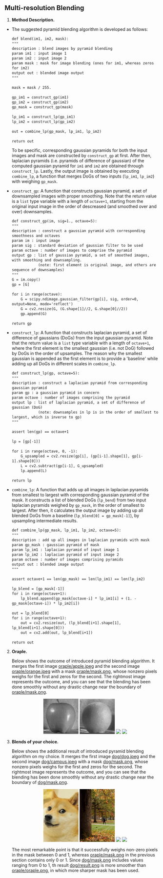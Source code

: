 ## Multi-resolution Blending

1. **Method Description.**

- The suggested pyramid blending algorithm is developed as follows:

    ```
    def blend(im1, im2, mask):
    """
    description : blend images by pyramid blending
    param im1 : input image 1
    param im2 : input image 2
    param mask : mask for image blending (ones for im1, whereas zeros for im2)
    output out : blended image output
    """

    mask = mask / 255.
    
    gp_im1 = construct_gp(im1)
    gp_im2 = construct_gp(im2)
    gp_mask = construct_gp(mask)

    lp_im1 = construct_lp(gp_im1)
    lp_im2 = construct_lp(gp_im2)
    
    out = combine_lp(gp_mask, lp_im1, lp_im2)
    
    return out
    ```

    To be specific, corresponding gaussian pyramids for both the input images and mask are constructed by `construct_gp` at first. After then, laplacian pyramids (i.e. pyramids of difference of gaussian) of the computed gaussian pyramid for `im1` and `im2` are obtained through `construct_lp`. Lastly, the output image is obtained by executing `combine_lp`, a function that merges DoGs of two inputs (`lp_im1`, `lp_im2`) with weighing `gp_mask`.

- `construct_gp`: A function that constructs gaussian pyramid, a set of downsampled images with proper smoothing. Note that the return value is a `list` type variable with a length of `octave+1`, starting from the original input image in the order of descreased (and smoothed over and over) downsamples.
    
    ```
    def construct_gp(im, sig=1., octave=5):
    """
    description : construct a gaussian pyramid with corresponding smoothness and octaves
    param im : input image
    param sig : standard deviation of gaussian filter to be used
    param octave : number of images to comprise the pyramid
    output gp : list of gaussian pyramid, a set of smoothed images, with smoothing and downsampling.
                (note: first element is original image, and others are sequence of downsamples)
    """
    G = im.copy()
    gp = [G]
    
    for i in range(octave):
        G = scipy.ndimage.gaussian_filter(gp[i], sig, order=0, output=None, mode='reflect')
        G = cv2.resize(G, (G.shape[1]//2, G.shape[0]//2))
        gp.append(G)

    return gp
    ```

- `construct_lp`: A function that constructs laplacian pyramid, a set of difference of gaussians (DoGs) from the input gaussian pyramid. Note that the return value is a `list` type variable with a length of `octave+1`, where the first element is the smallest gaussian (i.e. not DoG) followed by DoGs in the order of upsamples. The reason why the smallest gaussian is appended as the first element is to provide a 'baseline' while adding up all DoGs in different scales in `combine_lp`.
    
    ```
    def construct_lp(gp, octave=5):
    """
    description : construct a laplacian pyramid from corresponding gaussian pyramid
    param gp : a gaussian pyramid in concern
    param octave : number of images comprising the pyramid
    output lp : list of laplacian pyramid, a set of difference of gaussian (DoG)
                (note: downsamples in lp is in the order of smallest to largest, which is inverse to gp)
    """

    assert len(gp) == octave+1

    lp = [gp[-1]]
    
    for i in range(octave, 0, -1):
        G_upsampled = cv2.resize(gp[i], (gp[i-1].shape[1], gp[i-1].shape[0]))
        L = cv2.subtract(gp[i-1], G_upsampled)
        lp.append(L)
    
    return lp
    ```

- `combine_lp`: A function that adds up all images in laplacian pyramids from smallest to largest with corresponding gaussian pyramid of the mask. It constructs a list of blended DoGs (`lp_bend`) from two input laplacian pyramids weighed by `gp_mask`, in the order of smallest to largest. After then, it calculates the output image by adding up all blended DoGs from a baseline (`lp_blend[0] = gp_mask[-1]`), by upsampling intermediate results.

    ```
    def combine_lp(gp_mask, lp_im1, lp_im2, octave=5):
    """
    description : add up all images in laplacian pyramids with mask
    param gp_mask : gaussian pyramid of mask
    param lp_im1 : laplacian pyramid of input image 1
    param lp_im2 : laplacian pyramid of input image 2
    param octave : number of images comprising pyramids
    output out : blended image output
    """

    assert octave+1 == len(gp_mask) == len(lp_im1) == len(lp_im2)

    lp_blend = [gp_mask[-1]]
    for i in range(octave+1):
        lp_blend.append(gp_mask[octave-i] * lp_im1[i] + (1. - gp_mask[octave-i]) * lp_im2[i])
    
    out = lp_blend[0]
    for i in range(octave+1):
        out = cv2.resize(out, (lp_blend[i+1].shape[1], lp_blend[i+1].shape[0]))
        out = cv2.add(out, lp_blend[i+1])

    return out
    ```


2. **Oraple.**

    Below shows the outcome of introduced pyramid blending algorithm. It merges the first image [oraple/apple.jpeg](oraple/apple.jpeg) and the second image [oraple/orange.jpeg](oraple/orange.jpeg) with a mask [oraple/mask.png](oraple/mask.png), whose nonzero pixels weighs for the first and zeros for the second. The rightmost image represents the outcome, and you can see that the blending has been done smoothly without any drastic change near the boundary of [oraple/mask.png](oraple/mask.png).

    <div align="center">
        <img src="oraple/apple.jpeg" width="24%" style="margin:0px;">
        <img src="oraple/orange.jpeg" width="24%" style="margin:0px;">
        <img src="oraple/mask.png" width="24%" style="margin:0px;">
        <img src="oraple/oraple.png" width="24%" style="margin:0px;">
    </div>

3. **Blends of your choice.** 

    Below shows the additional result of introduced pyramid blending algorithm on my choice. It merges the first image [dog/dog.jpeg](dog/dog.jpeg) and the second image [dog/campus.jpeg](dog/campus.jpeg) with a mask [dog/mask.png](dog/mask.png), whose nonzero pixels weighs for the first and zeros for the second. The rightmost image represents the outcome, and you can see that the blending has been done smoothly without any drastic change near the boundary of [dog/mask.png](dog/mask.png).

    <div align="center">
        <img src="dog/dog.jpeg" width="24%" style="margin:0px;">
        <img src="dog/campus.jpeg" width="24%" style="margin:0px;">
        <img src="dog/mask.png" width="24%" style="margin:0px;">
        <img src="dog/result.png" width="24%" style="margin:0px;">
    </div>

    The most remarkable point is that it successfully weighs non-zero pixels in the mask between 0 and 1, whereas [oraple/mask.png](oraple/mask.png) in the previous section contains only 0 or 1. Since [dog/mask.png](dog/mask.png) includes values ranging from 0 to 1, th result [dog/result.png](dog/result.png) is more smoother than [oraple/oraple.png](oraple/oraple.png), in which more sharper mask has been used.